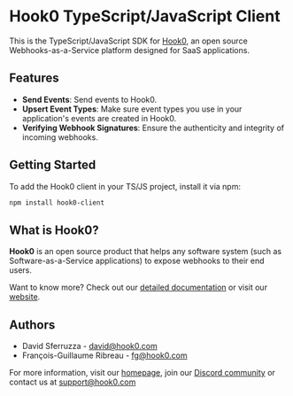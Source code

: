 # Hook0 TypeScript/JavaScript Client

This is the TypeScript/JavaScript SDK for [Hook0](https://www.hook0.com), an open source Webhooks-as-a-Service platform designed for SaaS applications.

## Features

- **Send Events**: Send events to Hook0.
- **Upsert Event Types**: Make sure event types you use in your application's events are created in Hook0.
- **Verifying Webhook Signatures**: Ensure the authenticity and integrity of incoming webhooks.

## Getting Started

To add the Hook0 client in your TS/JS project, install it via npm:

```bash
npm install hook0-client
```

## What is Hook0?

**Hook0** is an open source product that helps any software system (such as Software-as-a-Service applications) to expose webhooks to their end users.

Want to know more? Check out our [detailed documentation](https://documentation.hook0.com/docs/what-is-hook0) or visit our [website](https://hook0.com).

## Authors

- David Sferruzza - [david@hook0.com](mailto:david@hook0.com)
- François-Guillaume Ribreau - [fg@hook0.com](mailto:fg@hook0.com)

For more information, visit our [homepage](https://www.hook0.com/), join our [Discord community](https://www.hook0.com/community) or contact us at [support@hook0.com](mailto:support@hook0.com)
